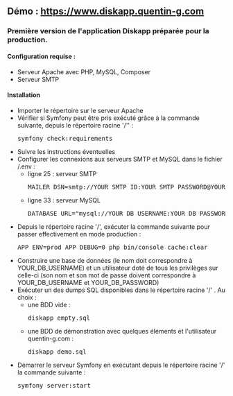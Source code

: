 <h2>Démo : <a href="https://www.diskapp.quentin-g.com">https://www.diskapp.quentin-g.com</a></h2>
<h3>Première version de l'application Diskapp préparée pour la production.</h3>
<h4>Configuration requise :</h4>
<ul>
<li>Serveur Apache avec PHP, MySQL, Composer</li>
<li>Serveur SMTP</li>
</ul>

<h4>Installation</h4>
<ul>
<li>Importer le répertoire sur le serveur Apache</li>
<li>Vérifier si Symfony peut être pris exécuté grâce à la commande suivante, depuis le répertoire racine '/'' :
<pre>symfony check:requirements</pre></li>
<li>Suivre les instructions éventuelles</li>
<li>Configurer les connexions aux serveurs SMTP et MySQL  dans le fichier /.env :
<ul><li>ligne 25 : serveur SMTP
<pre>MAILER_DSN=smtp://YOUR_SMTP_ID:YOUR_SMTP_PASSWORD@YOUR_SMTP_SERVER:YOUR_SMTP_PORT</pre></li>
<li>ligne 33 : serveur MySQL
<pre>DATABASE_URL="mysql://YOUR_DB_USERNAME:YOUR_DB_PASSWORD@YOUR_HOST:YOUR_PORT/diskapp?serverVersion=YOUR_SERVER_VERSION"</pre></li>
</ul></li>
<li>Depuis le répertoire racine '/', exécuter la commande suivante pour passer effectivement en mode production :
 <pre>APP_ENV=prod APP_DEBUG=0 php bin/console cache:clear</pre></li>
<li>Construire une base de données (le nom doit correspondre à  YOUR_DB_USERNAME) et un utilisateur doté de tous les privilèges sur celle-ci (son nom et son mot de passe doivent correspondre à  YOUR_DB_USERNAME et YOUR_DB_PASSWORD)</li>
<li>Exécuter un des dumps SQL disponibles dans le répertoire racine '/' . Au choix : <ul><li>une BDD vide : <pre>diskapp_empty.sql</pre></li><li>une BDD de démonstration avec quelques éléments et l'utilisateur quentin-g.com :<pre>diskapp_demo.sql</pre></li></ul></li>
<li>Démarrer le serveur Symfony en exécutant depuis le répertoire racine '/' la commande suivante : 
<pre>symfony server:start</pre></li>
